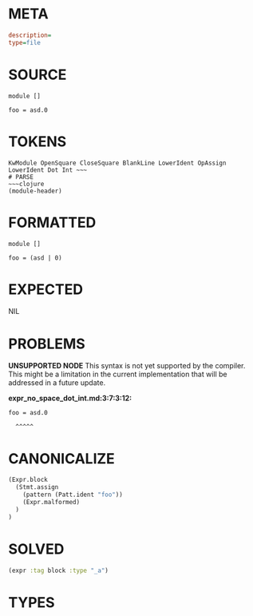 # META
~~~ini
description=
type=file
~~~
# SOURCE
~~~roc
module []

foo = asd.0
~~~
# TOKENS
~~~text
KwModule OpenSquare CloseSquare BlankLine LowerIdent OpAssign LowerIdent Dot Int ~~~
# PARSE
~~~clojure
(module-header)
~~~
# FORMATTED
~~~roc
module []

foo = (asd | 0)
~~~
# EXPECTED
NIL
# PROBLEMS
**UNSUPPORTED NODE**
This syntax is not yet supported by the compiler.
This might be a limitation in the current implementation that will be addressed in a future update.

**expr_no_space_dot_int.md:3:7:3:12:**
```roc
foo = asd.0
```
      ^^^^^


# CANONICALIZE
~~~clojure
(Expr.block
  (Stmt.assign
    (pattern (Patt.ident "foo"))
    (Expr.malformed)
  )
)
~~~
# SOLVED
~~~clojure
(expr :tag block :type "_a")
~~~
# TYPES
~~~roc
~~~
